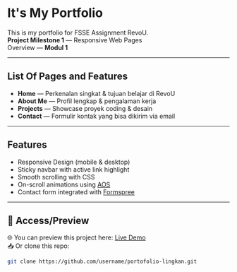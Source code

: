 # It's My Portfolio
This is my portfolio for FSSE Assignment RevoU.  
**Project Milestone 1** — Responsive Web Pages  
Overview — **Modul 1**

---

## List Of Pages and Features
- **Home** — Perkenalan singkat & tujuan belajar di RevoU
- **About Me** — Profil lengkap & pengalaman kerja
- **Projects** — Showcase proyek coding & desain
- **Contact** — Formulir kontak yang bisa dikirim via email

---

## Features
- Responsive Design (mobile & desktop)
- Sticky navbar with active link highlight
- Smooth scrolling with CSS
- On-scroll animations using [AOS](https://michalsnik.github.io/aos/)
- Contact form integrated with [Formspree](https://formspree.io/)

---

## 🔗 Access/Preview
🌐 You can preview this project here: [Live Demo](https://your-link-here.com)  
📥 Or clone this repo:
```bash
git clone https://github.com/username/portofolio-lingkan.git
